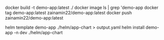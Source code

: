 docker build -t demo-app:latest ./
docker image ls | grep 'demo-app
docker tag demo-app:latest zainamin22/demo-app:latest 
docker push zainamin22/demo-app:latest 

helm template demo-app ./helm/app-chart > output.yaml
helm install demo-app -n dev ./helm/app-chart
